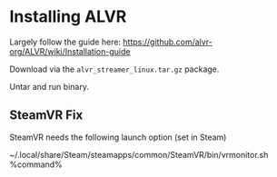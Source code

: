 
# Installing ALVR

Largely follow the guide here: https://github.com/alvr-org/ALVR/wiki/Installation-guide

Download via the `alvr_streamer_linux.tar.gz` package.

Untar and run binary.

## SteamVR Fix

SteamVR needs the following launch option (set in Steam) 

~/.local/share/Steam/steamapps/common/SteamVR/bin/vrmonitor.sh %command%
